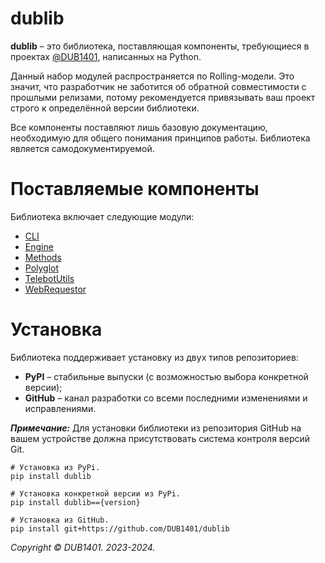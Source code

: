 # dublib
**dublib** – это библиотека, поставляющая компоненты, требующиеся в проектах [@DUB1401](https://github.com/DUB1401), написанных на Python.

Данный набор модулей распространяется по Rolling-модели. Это значит, что разработчик не заботится об обратной совместимости с прошлыми релизами, потому рекомендуется привязывать ваш проект строго к определённой версии библиотеки.

Все компоненты поставляют лишь базовую документацию, необходимую для общего понимания принципов работы. Библиотека является самодокументируемой.

# Поставляемые компоненты
Библиотека включает следующие модули:
* [CLI](https://github.com/DUB1401/dublib/blob/main/docs/CLI/README.md)
* [Engine](https://github.com/DUB1401/dublib/blob/main/docs/Engine.md)
* [Methods](https://github.com/DUB1401/dublib/blob/main/docs/Methods.md)
* [Polyglot](https://github.com/DUB1401/dublib/blob/main/docs/Polyglot.md)
* [TelebotUtils](https://github.com/DUB1401/dublib/blob/main/docs/Terminalyzer.md)
* [WebRequestor](https://github.com/DUB1401/dublib/blob/main/docs/WebRequestor.md)

# Установка
Библиотека поддерживает установку из двух типов репозиториев:
* **PyPI** – стабильные выпуски (с возможностью выбора конкретной версии);
* **GitHub** – канал разработки со всеми последними изменениями и исправлениями.

_**Примечание:**_ Для установки библиотеки из репозитория GitHub на вашем устройстве должна присутствовать система контроля версий Git.
```
# Установка из PyPi.
pip install dublib

# Установка конкретной версии из PyPi.
pip install dublib=={version}

# Установка из GitHub.
pip install git+https://github.com/DUB1401/dublib
```

_Copyright © DUB1401. 2023-2024._
